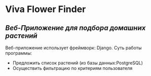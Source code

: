 # Viva Flower Finder
## _Веб-Приложение для подбора домашних растений_

Веб-приложение использует фреймворк: Django.
Суть работы программы:
- Предложить список растений (из базы данных:PostgreSQL)
- Осуществить фильтрацию по критериям пользователя
